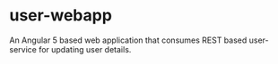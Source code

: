 # user-webapp
An Angular 5 based web application that consumes REST based user-service for updating user details.

